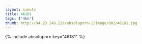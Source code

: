 ```yaml
--- 
layout: sieutv
title: 46181
tags: ["46k"]
thumb: http://94.23.248.219/absoluporn-1/image/002/46181.jpg
---
```

{% include absoluporn key="46181" %} 
